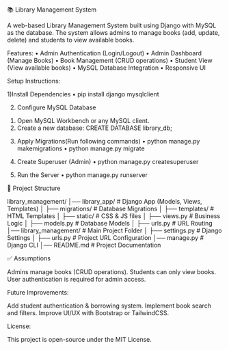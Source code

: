 📚 Library Management System

A web-based Library Management System built using Django with MySQL as the database. The system allows admins to manage books (add, update, delete) and students to view available books.

Features:
•	Admin Authentication (Login/Logout)
•	Admin Dashboard (Manage Books)
•	Book Management (CRUD operations)
•	Student View (View available books)
•	MySQL Database Integration
•	Responsive UI


Setup Instructions:

1)Install Dependencies
•	pip install django mysqlclient

2) Configure MySQL Database
  1.	Open MySQL Workbench or any MySQL client.
  2.	Create a new database:     CREATE DATABASE library_db;
     
3) Apply Migrations(Run following commands)
•	python manage.py makemigrations
•	python manage.py migrate

4) Create Superuser (Admin)
•	python manage.py createsuperuser

5) Run the Server
•	python manage.py runserver



📁 Project Structure

library_management/
│── library_app/         # Django App (Models, Views, Templates)
│   ├── migrations/      # Database Migrations
│   ├── templates/       # HTML Templates
│   ├── static/          # CSS & JS files
│   ├── views.py         # Business Logic
│   ├── models.py        # Database Models
│   ├── urls.py          # URL Routing
│── library_management/  # Main Project Folder
│   ├── settings.py      # Django Settings
│   ├── urls.py          # Project URL Configuration
│── manage.py            # Django CLI
│── README.md            # Project Documentation

✅ Assumptions

Admins manage books (CRUD operations).
Students can only view books.
User authentication is required for admin access.


Future Improvements:

Add student authentication & borrowing system.
Implement book search and filters.
Improve UI/UX with Bootstrap or TailwindCSS.


License:

This project is open-source under the MIT License.


